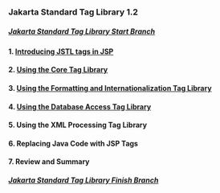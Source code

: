 ### Jakarta Standard Tag Library 1.2


##### [Jakarta Standard Tag Library Start Branch](https://github.com/NicorDesigns/javawebdevcourse/tree/j2ee8web-jstl-start)

#### 1. [Introducing JSTL tags in JSP](jee8jstlintro.md)

#### 2. [Using the Core Tag Library](jee8jstlcore.md)

#### 3. [Using the Formatting and Internationalization Tag Library](jee8jstlfmt.md) 

#### 4. [Using the Database Access Tag Library](jee8jstlsql.md)

#### 5. Using the XML Processing Tag Library

#### 6. Replacing Java Code with JSP Tags

#### 7. Review and Summary

				
##### [Jakarta Standard Tag Library Finish Branch](https://github.com/NicorDesigns/javawebdevcourse/tree/j2ee8web-jstl-finish)

    

